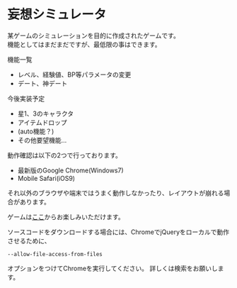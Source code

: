 # 妄想シミュレータ

某ゲームのシミュレーションを目的に作成されたゲームです。  
機能としてはまだまだですが、最低限の事はできます。

機能一覧
* レベル、経験値、BP等パラメータの変更
* デート、神デート

今後実装予定
* 星1、3のキャラクタ
* アイテムドロップ
* (auto機能？)
* その他要望機能...

動作確認は以下の2つで行っております。
* 最新版のGoogle Chrome(Windows7)
* Mobile Safari(iOS9)  

それ以外のブラウザや端末ではうまく動作しなかったり、レイアウトが崩れる場合があります。

ゲームは[ここ](https://complex-mutex.github.io/simulation-game/index.html)からお楽しみいただけます。

ソースコードをダウンロードする場合には、ChromeでjQueryをローカルで動作させるために、
```
--allow-file-access-from-files
```
オプションをつけてChromeを実行してください。
詳しくは検索をお願いします。
